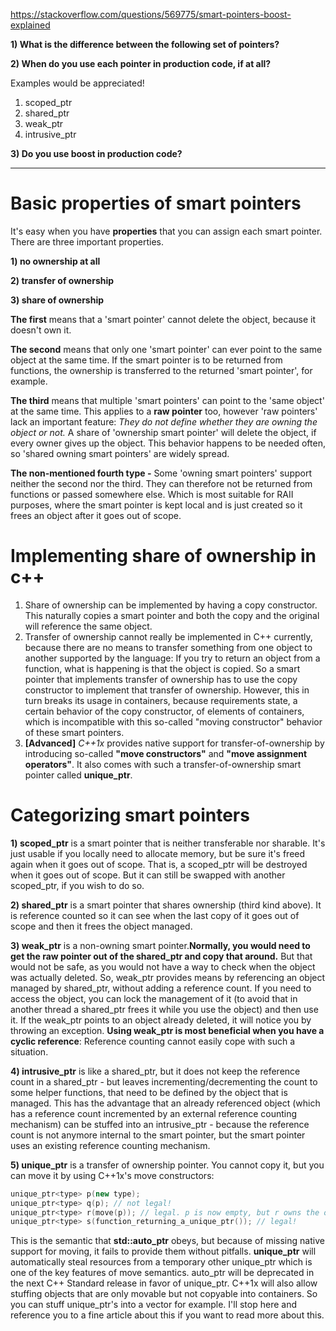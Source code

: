 https://stackoverflow.com/questions/569775/smart-pointers-boost-explained

**1) What is the difference between the following set of pointers?**

**2) When do you use each pointer in production code, if at all?**

Examples would be appreciated!

1. scoped_ptr
2. shared_ptr
3. weak_ptr
4. intrusive_ptr

**3) Do you use boost in production code?**

----------------------------------------------------------------

# Basic properties of smart pointers

It's easy when you have **properties** that you can assign each smart pointer. There are three important properties.

**1) no ownership at all**

**2) transfer of ownership**

**3) share of ownership**

**The first** means that a 'smart pointer' cannot delete the object, because it doesn't own it.

**The second** means that only one 'smart pointer' can ever point to the same object at the same time. If the smart pointer is to be returned from functions, the ownership is transferred to the returned 'smart pointer', for example.

**The third** means that multiple 'smart pointers' can point to the 'same object' at the same time. This applies to a **raw pointer** too, however 'raw pointers' lack an important feature: *They do not define whether they are owning the object or not.* A share of 'ownership smart pointer' will delete the object, if every owner gives up the object. This behavior happens to be needed often, so 'shared owning smart pointers' are widely spread.

**The non-mentioned fourth type -** Some 'owning smart pointers' support neither the second nor the third. They can therefore not be returned from functions or passed somewhere else. Which is most suitable for RAII purposes, where the smart pointer is kept local and is just created so it frees an object after it goes out of scope.

# Implementing share of ownership in c++

1) Share of ownership can be implemented by having a copy constructor. This naturally copies a smart pointer and both the copy and the original will reference the same object. 
2) Transfer of ownership cannot really be implemented in C++ currently, because there are no means to transfer something from one object to another supported by the language: If you try to return an object from a function, what is happening is that the object is copied. So a smart pointer that implements transfer of ownership has to use the copy constructor to implement that transfer of ownership. However, this in turn breaks its usage in containers, because requirements state, a certain behavior of the copy constructor, of elements of containers, which is incompatible with this so-called "moving constructor" behavior of these smart pointers.
3) **[Advanced]** *C++1x* provides native support for transfer-of-ownership by introducing so-called **"move constructors"** and **"move assignment operators"**. It also comes with such a transfer-of-ownership smart pointer called **unique_ptr**.

# Categorizing smart pointers

**1) scoped_ptr** is a smart pointer that is neither transferable nor sharable. It's just usable if you locally need to allocate memory, but be sure it's freed again when it goes out of scope. That is, a scoped_ptr will be destroyed when it goes out of scope. But it can still be swapped with another scoped_ptr, if you wish to do so.

**2) shared_ptr** is a smart pointer that shares ownership (third kind above). It is reference counted so it can see when the last copy of it goes out of scope and then it frees the object managed.

**3) weak_ptr** is a non-owning smart pointer.**Normally, you would need to get the raw pointer out of the shared_ptr and copy that around.** But that would not be safe, as you would not have a way to check when the object was actually deleted. So, weak_ptr provides means by referencing an object managed by shared_ptr, without adding a reference count. If you need to access the object, you can lock the management of it (to avoid that in another thread a shared_ptr frees it while you use the object) and then use it. If the weak_ptr points to an object already deleted, it will notice you by throwing an exception. **Using weak_ptr is most beneficial when you have a cyclic reference**: Reference counting cannot easily cope with such a situation.

**4) intrusive_ptr** is like a shared_ptr, but it does not keep the reference count in a shared_ptr - but leaves incrementing/decrementing the count to some helper functions, that need to be defined by the object that is managed. This has the advantage that an already referenced object (which has a reference count incremented by an external reference counting mechanism) can be stuffed into an intrusive_ptr - because the reference count is not anymore internal to the smart pointer, but the smart pointer uses an existing reference counting mechanism.

**5) unique_ptr** is a transfer of ownership pointer. You cannot copy it, but you can move it by using C++1x's move constructors:

```c++
unique_ptr<type> p(new type);
unique_ptr<type> q(p); // not legal!
unique_ptr<type> r(move(p)); // legal. p is now empty, but r owns the object
unique_ptr<type> s(function_returning_a_unique_ptr()); // legal!
```

This is the semantic that **std::auto_ptr** obeys, but because of missing native support for moving, it fails to provide them without pitfalls. **unique_ptr** will automatically steal resources from a temporary other unique_ptr which is one of the key features of move semantics. auto_ptr will be deprecated in the next C++ Standard release in favor of unique_ptr. C++1x will also allow stuffing objects that are only movable but not copyable into containers. So you can stuff unique_ptr's into a vector for example. I'll stop here and reference you to a fine article about this if you want to read more about this.
